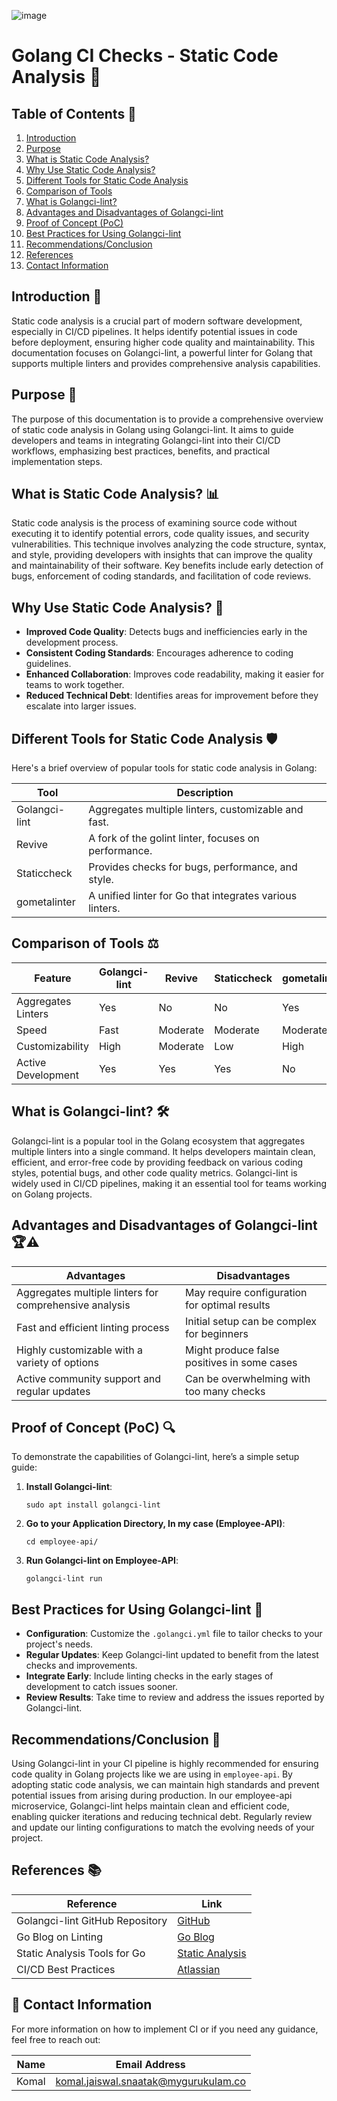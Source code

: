 ![image](https://github.com/user-attachments/assets/f84296a1-8665-452c-a839-fbcea216796d)


# Golang CI Checks - Static Code Analysis 🚀

## Table of Contents 📑
1. [Introduction](#introduction)
2. [Purpose](#purpose)
3. [What is Static Code Analysis?](#what-is-static-code-analysis)
4. [Why Use Static Code Analysis?](#why-use-static-code-analysis)
5. [Different Tools for Static Code Analysis](#different-tools-for-static-code-analysis)
6. [Comparison of Tools](#comparison-of-tools)
7. [What is Golangci-lint?](#what-is-golangci-lint)
8. [Advantages and Disadvantages of Golangci-lint](#advantages-and-disadvantages-of-golangci-lint)
9. [Proof of Concept (PoC)](#proof-of-concept-poc)
10. [Best Practices for Using Golangci-lint](#best-practices-for-using-golangci-lint)
11. [Recommendations/Conclusion](#recommendationsconclusion)
12. [References](#references)
13. [Contact Information](#contact-information)

## Introduction 🌟
Static code analysis is a crucial part of modern software development, especially in CI/CD pipelines. It helps identify potential issues in code before deployment, ensuring higher code quality and maintainability. This documentation focuses on Golangci-lint, a powerful linter for Golang that supports multiple linters and provides comprehensive analysis capabilities.

## Purpose 🎯
The purpose of this documentation is to provide a comprehensive overview of static code analysis in Golang using Golangci-lint. It aims to guide developers and teams in integrating Golangci-lint into their CI/CD workflows, emphasizing best practices, benefits, and practical implementation steps.

## What is Static Code Analysis? 📊
Static code analysis is the process of examining source code without executing it to identify potential errors, code quality issues, and security vulnerabilities. This technique involves analyzing the code structure, syntax, and style, providing developers with insights that can improve the quality and maintainability of their software. Key benefits include early detection of bugs, enforcement of coding standards, and facilitation of code reviews.

## Why Use Static Code Analysis? 🤔
- **Improved Code Quality**: Detects bugs and inefficiencies early in the development process.
- **Consistent Coding Standards**: Encourages adherence to coding guidelines.
- **Enhanced Collaboration**: Improves code readability, making it easier for teams to work together.
- **Reduced Technical Debt**: Identifies areas for improvement before they escalate into larger issues.

## Different Tools for Static Code Analysis 🛡️
Here's a brief overview of popular tools for static code analysis in Golang:

| Tool              | Description                                               |
|-------------------|-----------------------------------------------------------|
| Golangci-lint     | Aggregates multiple linters, customizable and fast.      |
| Revive            | A fork of the golint linter, focuses on performance.     |
| Staticcheck       | Provides checks for bugs, performance, and style.        |
| gometalinter      | A unified linter for Go that integrates various linters. |

## Comparison of Tools ⚖️

| Feature                | Golangci-lint        | Revive               | Staticcheck          | gometalinter         |
|-----------------------|----------------------|----------------------|----------------------|-----------------------|
| Aggregates Linters    | Yes                  | No                   | No                   | Yes                   |
| Speed                  | Fast                 | Moderate             | Moderate             | Moderate              |
| Customizability        | High                 | Moderate             | Low                  | High                  |
| Active Development     | Yes                  | Yes                  | Yes                  | No                    |

## What is Golangci-lint? 🛠️
Golangci-lint is a popular tool in the Golang ecosystem that aggregates multiple linters into a single command. It helps developers maintain clean, efficient, and error-free code by providing feedback on various coding styles, potential bugs, and other code quality metrics. Golangci-lint is widely used in CI/CD pipelines, making it an essential tool for teams working on Golang projects.

## Advantages and Disadvantages of Golangci-lint 🏆⚠️

| Advantages                                      | Disadvantages                                   |
|-------------------------------------------------|------------------------------------------------|
| Aggregates multiple linters for comprehensive analysis | May require configuration for optimal results  |
| Fast and efficient linting process              | Initial setup can be complex for beginners     |
| Highly customizable with a variety of options   | Might produce false positives in some cases    |
| Active community support and regular updates     | Can be overwhelming with too many checks       |

## Proof of Concept (PoC) 🔍

To demonstrate the capabilities of Golangci-lint, here’s a simple setup guide:

1. **Install Golangci-lint**:
   ```
   sudo apt install golangci-lint
   ```

2. **Go to your Application Directory, In my case (Employee-API)**:
   ```
   cd employee-api/
   ```

3. **Run Golangci-lint on Employee-API**:
   ```
   golangci-lint run 
   ```

## Best Practices for Using Golangci-lint 📏
- **Configuration**: Customize the `.golangci.yml` file to tailor checks to your project's needs.
- **Regular Updates**: Keep Golangci-lint updated to benefit from the latest checks and improvements.
- **Integrate Early**: Include linting checks in the early stages of development to catch issues sooner.
- **Review Results**: Take time to review and address the issues reported by Golangci-lint.

## Recommendations/Conclusion 📝
Using Golangci-lint in your CI pipeline is highly recommended for ensuring code quality in Golang projects like we are using in `employee-api`. By adopting static code analysis, we can maintain high standards and prevent potential issues from arising during production. In our employee-api microservice, Golangci-lint helps maintain clean and efficient code, enabling quicker iterations and reducing technical debt. Regularly review and update our linting configurations to match the evolving needs of your project.

## References 📚

| Reference                                     | Link                                                  |
|-----------------------------------------------|-------------------------------------------------------|
| Golangci-lint GitHub Repository               | [GitHub](https://github.com/golangci/golangci-lint)  |
| Go Blog on Linting                           | [Go Blog](https://blog.golang.org/lint)               |
| Static Analysis Tools for Go                 | [Static Analysis](https://golang.org/doc/code.html#staticanalysis) |
| CI/CD Best Practices                          | [Atlassian](https://www.atlassian.com/continuous-delivery/ci-vs-ci) |

## 📧 Contact Information

For more information on how to implement CI or if you need any guidance, feel free to reach out:

| Name  | Email Address                                  |
|-------|------------------------------------------------|
| Komal | komal.jaiswal.snaatak@mygurukulam.co           |
